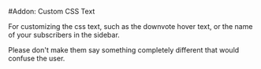 #Addon: Custom CSS Text

For customizing the css text, such as the downvote hover text, or the name of your subscribers in the sidebar. 

Please don't make them say something completely different that would confuse the user.
